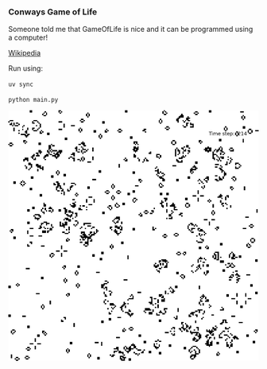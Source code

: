 ### Conways Game of Life

Someone told me that GameOfLife is nice and it can be programmed using a computer!

[Wikipedia](https://en.wikipedia.org/wiki/Conway%27s_Game_of_Life)

Run using:

`uv sync`

`python main.py`

![gol](https://github.com/topiko/GameOfLife/blob/main/gol.png)



